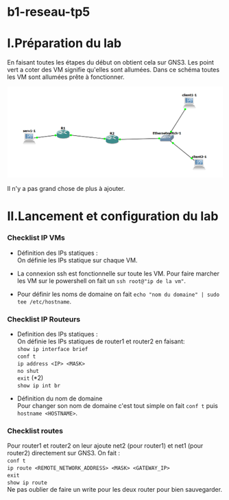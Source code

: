 # b1-reseau-tp5

# I.Préparation du lab 

En faisant toutes les étapes du début on obtient cela sur GNS3. 
Les point vert a coter des VM signifie qu'elles sont allumées. Dans ce schéma toutes les VM sont allumées prête à fonctionner.  

<img src="Configvm.png">


Il n'y a pas grand chose de plus à ajouter.


# II.Lancement et configuration du lab

### Checklist IP VMs
* Définition des IPs statiques :  
On définie les IPs statique sur chaque VM.

* La connexion ssh est fonctionnelle sur toute les VM. Pour faire marcher les VM sur le powershell on fait un `ssh root@"ip de la vm"`.

* Pour définir les noms de domaine on fait `echo "nom du domaine" | sudo tee /etc/hostname`.

### Checklist IP Routeurs  

* Definition des IPs statiques :   
On définie les IPs statiques de router1 et router2 en faisant:   
`show ip interface brief`  
`conf t`  
`ip address <IP> <MASK>`  
`no shut`  
`exit` (*2)  
`show ip int br`

* Définition du nom de domaine  
Pour changer son nom de domaine c'est tout simple on fait `conf t` puis `hostname <HOSTNAME>`.

### Checklist routes   
Pour router1 et router2 on leur ajoute net2 (pour router1) et net1 (pour router2) directement sur GNS3. 
On fait :  
`conf t`   
`ip route <REMOTE_NETWORK_ADDRESS> <MASK> <GATEWAY_IP> `  
`exit `  
`show ip route`  
Ne pas oublier de faire un write pour les deux router pour bien sauvegarder.  






